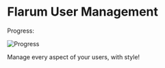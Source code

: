 # Flarum User Management
Progress:

![Progress](http://progressed.io/bar/60)

Manage every aspect of your users, with style!

